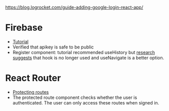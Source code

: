 https://blog.logrocket.com/guide-adding-google-login-react-app/

# Firebase

- [Tutorial](https://blog.logrocket.com/user-authentication-firebase-react-apps/)
- Verified that apikey is safe to be public
- Register component: tutorial recommended useHistory but [research suggests](https://medium.com/@kgreve14/usehistory-usenavigate-5b383160adba) that hook is no longer used and useNavigate is a better option.

# React Router

- [Protecting routes](https://www.robinwieruch.de/react-router-private-routes/)
- The protected route component checks whether the user is authenticated. The user can only access these routes when signed in.
